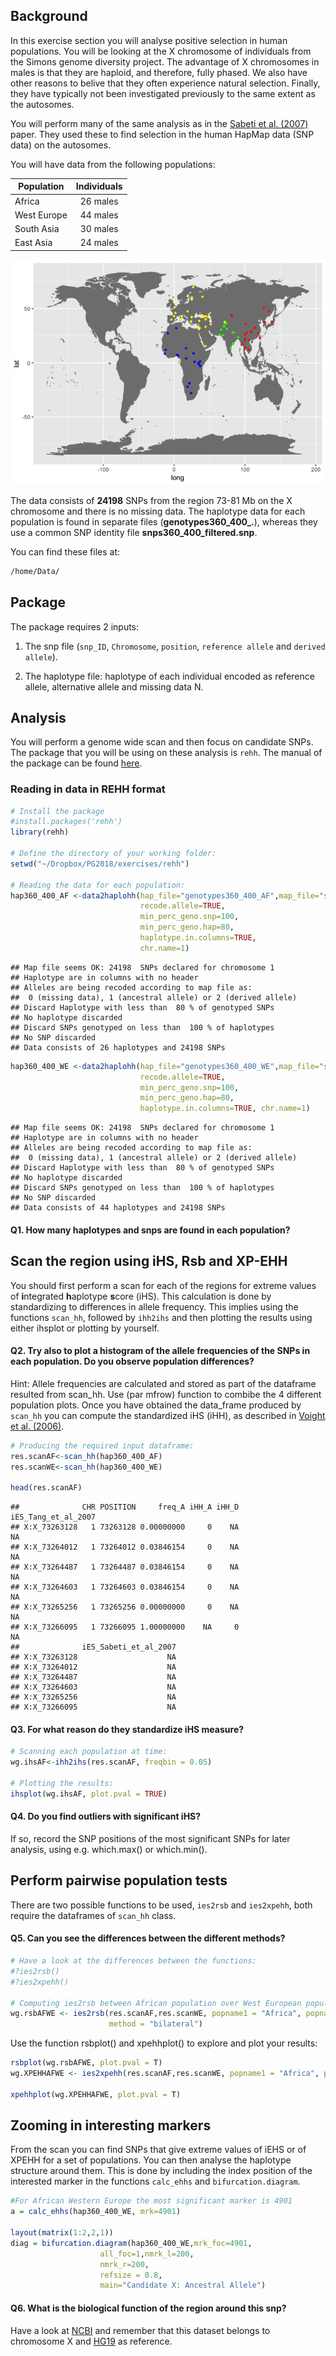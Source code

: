 Background
----------

In this exercise section you will analyse positive selection in human populations. You will be looking at the X chromosome of individuals from the Simons genome diversity project. The advantage of X chromosomes in males is that they are haploid, and therefore, fully phased. We also have other reasons to belive that they often experience natural selection. Finally, they have typically not been investigated previously to the same extent as the autosomes.

You will perform many of the same analysis as in the [Sabeti et al. (2007)](https://www.nature.com/articles/nature06250) paper. They used these to find selection in the human HapMap data (SNP data) on the autosomes.

You will have data from the following populations:

| Population  | Individuals |
|-------------|:-----------:|
| Africa      |   26 males  |
| West Europe |   44 males  |
| South Asia  |   30 males  |
| East Asia   |   24 males  |

![](img/unnamed-chunk-1-1.png)

The data consists of **24198** SNPs from the region 73-81 Mb on the X chromosome and there is no missing data. The haplotype data for each population is found in separate files (**genotypes360\_400\_.**), whereas they use a common SNP identity file **snps360\_400\_filtered.snp**.

You can find these files at:

```bash
/home/Data/
```

Package
-------

The package requires 2 inputs:

1.  The snp file (`snp_ID`, `Chromosome`, `position`, `reference allele` and `derived allele`).

2.  The haplotype file: haplotype of each individual encoded as reference allele, alternative allele and missing data N.

Analysis
--------

You will perform a genome wide scan and then focus on candidate SNPs. The package that you will be using on these analysis is `rehh`. The manual of the package can be found [here](https://cran.r-project.org/web/packages/rehh/rehh.pdf). 

### Reading in data in REHH format

``` r
# Install the package
#install.packages('rehh')
library(rehh)

# Define the directory of your working folder:
setwd("~/Dropbox/PG2018/exercises/rehh")

# Reading the data for each population:
hap360_400_AF <-data2haplohh(hap_file="genotypes360_400_AF",map_file="snps360_400_filtered",
                             recode.allele=TRUE, 
                             min_perc_geno.snp=100,
                             min_perc_geno.hap=80,
                             haplotype.in.columns=TRUE,
                             chr.name=1)
```

    ## Map file seems OK: 24198  SNPs declared for chromosome 1 
    ## Haplotype are in columns with no header
    ## Alleles are being recoded according to map file as:
    ##  0 (missing data), 1 (ancestral allele) or 2 (derived allele)
    ## Discard Haplotype with less than  80 % of genotyped SNPs
    ## No haplotype discarded
    ## Discard SNPs genotyped on less than  100 % of haplotypes
    ## No SNP discarded
    ## Data consists of 26 haplotypes and 24198 SNPs

``` r
hap360_400_WE <-data2haplohh(hap_file="genotypes360_400_WE",map_file="snps360_400_filtered",
                             recode.allele=TRUE,
                             min_perc_geno.snp=100,
                             min_perc_geno.hap=80,
                             haplotype.in.columns=TRUE, chr.name=1)
```

    ## Map file seems OK: 24198  SNPs declared for chromosome 1 
    ## Haplotype are in columns with no header
    ## Alleles are being recoded according to map file as:
    ##  0 (missing data), 1 (ancestral allele) or 2 (derived allele)
    ## Discard Haplotype with less than  80 % of genotyped SNPs
    ## No haplotype discarded
    ## Discard SNPs genotyped on less than  100 % of haplotypes
    ## No SNP discarded
    ## Data consists of 44 haplotypes and 24198 SNPs

#### Q1. How many haplotypes and snps are found in each population?

Scan the region using iHS, Rsb and XP-EHH
-----------------------------------------

You should first perform a scan for each of the regions for extreme values of **i**ntegrated **h**aplotype **s**core (iHS). This calculation is done by standardizing to differences in allele frequency. This implies using the functions `scan_hh`, followed by `ihh2ihs` and then plotting the results using either ihsplot or plotting by yourself.

#### Q2. Try also to plot a histogram of the allele frequencies of the SNPs in each population. Do you observe population differences?

Hint: Allele frequencies are calculated and stored as part of the dataframe resulted from scan\_hh. Use (par mfrow) function to combibe the 4 different population plots. Once you have obtained the data\_frame produced by `scan_hh` you can compute the standardized iHS (iHH), as described in [Voight et al. (2006)](http://journals.plos.org/plosbiology/article?id=10.1371/journal.pbio.0040072).

``` r
# Producing the required input dataframe:
res.scanAF<-scan_hh(hap360_400_AF)
res.scanWE<-scan_hh(hap360_400_WE)

head(res.scanAF)
```

    ##              CHR POSITION     freq_A iHH_A iHH_D iES_Tang_et_al_2007
    ## X:X_73263128   1 73263128 0.00000000     0    NA                  NA
    ## X:X_73264012   1 73264012 0.03846154     0    NA                  NA
    ## X:X_73264487   1 73264487 0.03846154     0    NA                  NA
    ## X:X_73264603   1 73264603 0.03846154     0    NA                  NA
    ## X:X_73265256   1 73265256 0.00000000     0    NA                  NA
    ## X:X_73266095   1 73266095 1.00000000    NA     0                  NA
    ##              iES_Sabeti_et_al_2007
    ## X:X_73263128                    NA
    ## X:X_73264012                    NA
    ## X:X_73264487                    NA
    ## X:X_73264603                    NA
    ## X:X_73265256                    NA
    ## X:X_73266095                    NA

#### Q3. For what reason do they standardize iHS measure?

``` r
# Scanning each population at time:
wg.ihsAF<-ihh2ihs(res.scanAF, freqbin = 0.05) 

# Plotting the results:
ihsplot(wg.ihsAF, plot.pval = TRUE)
```

#### Q4. Do you find outliers with significant iHS?

If so, record the SNP positions of the most significant SNPs for later analysis, using e.g. which.max() or which.min().

Perform pairwise population tests
---------------------------------

There are two possible functions to be used, `ies2rsb` and `ies2xpehh`, both require the dataframes of `scan_hh` class.

#### Q5. Can you see the differences between the different methods?

``` r
# Have a look at the differences between the functions:
#?ies2rsb()
#?ies2xpehh()

# Computing ies2rsb between African population over West European population:
wg.rsbAFWE <- ies2rsb(res.scanAF,res.scanWE, popname1 = "Africa", popname2 = "W Europe",
                      method = "bilateral")
```

Use the function rsbplot() and xpehhplot() to explore and plot your results:

``` r
rsbplot(wg.rsbAFWE, plot.pval = T)
wg.XPEHHAFWE <- ies2xpehh(res.scanAF,res.scanWE, popname1 = "Africa", popname2 = "W Europe", method = "bilateral")

xpehhplot(wg.XPEHHAFWE, plot.pval = T)
```

Zooming in interesting markers
------------------------------

From the scan you can find SNPs that give extreme values of iEHS or of XPEHH for a set of populations. You can then analyse the haplotype structure around them. This is done by including the index position of the interested marker in the functions `calc_ehhs` and `bifurcation.diagram`.

``` r
#For African Western Europe the most significant marker is 4901
a = calc_ehhs(hap360_400_WE, mrk=4901)

layout(matrix(1:2,2,1))
diag = bifurcation.diagram(hap360_400_WE,mrk_foc=4901,
                    all_foc=1,nmrk_l=200,
                    nmrk_r=200, 
                    refsize = 0.8,
                    main="Candidate X: Ancestral Allele")
```

#### Q6. What is the biological function of the region around this snp?

Have a look at [NCBI](ncbi.nlm.nih.gov) and remember that this dataset belongs to chromosome X and [HG19](https://www.ncbi.nlm.nih.gov/assembly/GCF_000001405.13/) as reference.
